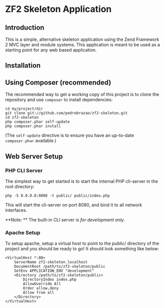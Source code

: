 ZF2 Skeleton Application
========================

Introduction
------------
This is a simple, alternative skeleton application using the Zend Framework 2 
MVC layer and module systems. This application is meant to be used as a starting 
point for any web based application.

Installation
------------

Using Composer (recommended)
----------------------------
The recommended way to get a working copy of this project is to clone the repository
and use `composer` to install dependencies:

    cd my/project/dir
    git clone git://github.com/pedrobrazao/zf2-skeleton.git
    cd zf2-skeleton
    php composer.phar self-update
    php composer.phar install

(The `self-update` directive is to ensure you have an up-to-date `composer.phar`
available.)

Web Server Setup
----------------

### PHP CLI Server

The simplest way to get started is to start the internal PHP cli-server in the 
root directory:

    php -S 0.0.0.0:8080 -t public/ public/index.php

This will start the cli-server on port 8080, and bind it to all network
interfaces.

**Note: ** The built-in CLI server is *for development only*.

### Apache Setup

To setup apache, setup a virtual host to point to the public/ directory of the
project and you should be ready to go! It should look something like below:

    <VirtualHost *:80>
        ServerName zf2-skeleton.localhost
        DocumentRoot /path/to/zf2-skeleton/public
        SetEnv APPLICATION_ENV "development"
        <Directory /path/to/zf2-skeleton/public>
            DirectoryIndex index.php
            AllowOverride All
            Order allow,deny
            Allow from all
        </Directory>
    </VirtualHost>
